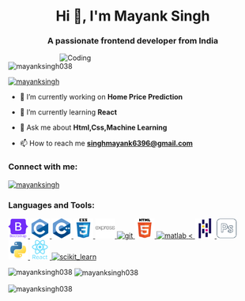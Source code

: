 <h1 alig[![MasterHead](https://1.bp.blogspot.com/-7A4WynwLsM...)](https://mayanksingh038.io)
<h1 align="center">Hi 👋, I'm Mayank Singh</h1>
<h3 align="center">A passionate frontend developer from India</h3>
<img align ="right" alt="Coding" width="400" scr="[https://www.pinterest.ca/pin/567523990538356835](https://ca.pinterest.com/pin/227924431135388712/)/">

<p align="left"> <img src="https://komarev.com/ghpvc/?username=mayanksingh038&label=Profile%20views&color=0e75b6&style=flat" alt="mayanksingh038" /> </p>

<p align="left"> <a href="https://twitter.com/mayanksingh" target="blank"><img src="https://img.shields.io/twitter/follow/mayanksingh?logo=twitter&style=for-the-badge" alt="mayanksingh" /></a> </p>

- 🔭 I’m currently working on **Home Price Prediction**

- 🌱 I’m currently learning **React**

- 💬 Ask me about **Html,Css,Machine Learning**

- 📫 How to reach me **singhmayank6396@gmail.com**

<h3 align="left">Connect with me:</h3>
<p align="left">
<a href="https://twitter.com/mayanksingh" target="blank"><img align="center" src="https://raw.githubusercontent.com/rahuldkjain/github-profile-readme-generator/master/src/images/icons/Social/twitter.svg" alt="mayanksingh" height="30" width="40" /></a>
</p>

<h3 align="left">Languages and Tools:</h3>
<p align="left"> <a href="https://getbootstrap.com" target="_blank" rel="noreferrer"> <img src="https://raw.githubusercontent.com/devicons/devicon/master/icons/bootstrap/bootstrap-plain-wordmark.svg" alt="bootstrap" width="40" height="40"/> </a> <a href="https://www.cprogramming.com/" target="_blank" rel="noreferrer"> <img src="https://raw.githubusercontent.com/devicons/devicon/master/icons/c/c-original.svg" alt="c" width="40" height="40"/> </a> <a href="https://www.w3schools.com/cpp/" target="_blank" rel="noreferrer"> <img src="https://raw.githubusercontent.com/devicons/devicon/master/icons/cplusplus/cplusplus-original.svg" alt="cplusplus" width="40" height="40"/> </a> <a href="https://www.w3schools.com/css/" target="_blank" rel="noreferrer"> <img src="https://raw.githubusercontent.com/devicons/devicon/master/icons/css3/css3-original-wordmark.svg" alt="css3" width="40" height="40"/> </a> <a href="https://expressjs.com" target="_blank" rel="noreferrer"> <img src="https://raw.githubusercontent.com/devicons/devicon/master/icons/express/express-original-wordmark.svg" alt="express" width="40" height="40"/> </a> <a href="https://git-scm.com/" target="_blank" rel="noreferrer"> <img src="https://www.vectorlogo.zone/logos/git-scm/git-scm-icon.svg" alt="git" width="40" height="40"/> </a> <a href="https://www.w3.org/html/" target="_blank" rel="noreferrer"> <img src="https://raw.githubusercontent.com/devicons/devicon/master/icons/html5/html5-original-wordmark.svg" alt="html5" width="40" height="40"/> </a> <a href="https://developer.mozilla.org/en-US/docs/Web/JavaScript" target="_blank" rel="noreferrer"> <img src="https://upload.wikimedia.org/wikipedia/commons/2/21/Matlab_Logo.png" alt="matlab" width="40" height="40"/> </a> <a href="https://www.microsoft.com/en-us/sql-server" target="_blank" rel="noreferrer"> < </a> <a href="https://pandas.pydata.org/" target="_blank" rel="noreferrer"> <img src="https://raw.githubusercontent.com/devicons/devicon/2ae2a900d2f041da66e950e4d48052658d850630/icons/pandas/pandas-original.svg" alt="pandas" width="40" height="40"/> </a> <a href="https://www.photoshop.com/en" target="_blank" rel="noreferrer"> <img src="https://raw.githubusercontent.com/devicons/devicon/master/icons/photoshop/photoshop-line.svg" alt="photoshop" width="40" height="40"/> </a> <a href="https://www.python.org" target="_blank" rel="noreferrer"> <img src="https://raw.githubusercontent.com/devicons/devicon/master/icons/python/python-original.svg" alt="python" width="40" height="40"/> </a> <a href="https://reactjs.org/" target="_blank" rel="noreferrer"> <img src="https://raw.githubusercontent.com/devicons/devicon/master/icons/react/react-original-wordmark.svg" alt="react" width="40" height="40"/> </a> <a href="https://scikit-learn.org/" target="_blank" rel="noreferrer"> <img src="https://upload.wikimedia.org/wikipedia/commons/0/05/Scikit_learn_logo_small.svg" alt="scikit_learn" width="40" height="40"/> </a> <a href="https://seaborn.pydata.org/" target="_blank" rel="noreferrer"> </a> </p>

<p><img align="left" src="https://github-readme-stats.vercel.app/api/top-langs?username=mayanksingh038&show_icons=true&locale=en&layout=compact" alt="mayanksingh038" /></p>

<p>&nbsp;<img align="center" src="https://github-readme-stats.vercel.app/api?username=mayanksingh038&show_icons=true&locale=en" alt="mayanksingh038" /></p>

<p><img align="center" src="https://github-readme-streak-stats.herokuapp.com/?user=mayanksingh038&" alt="mayanksingh038" /></p>

